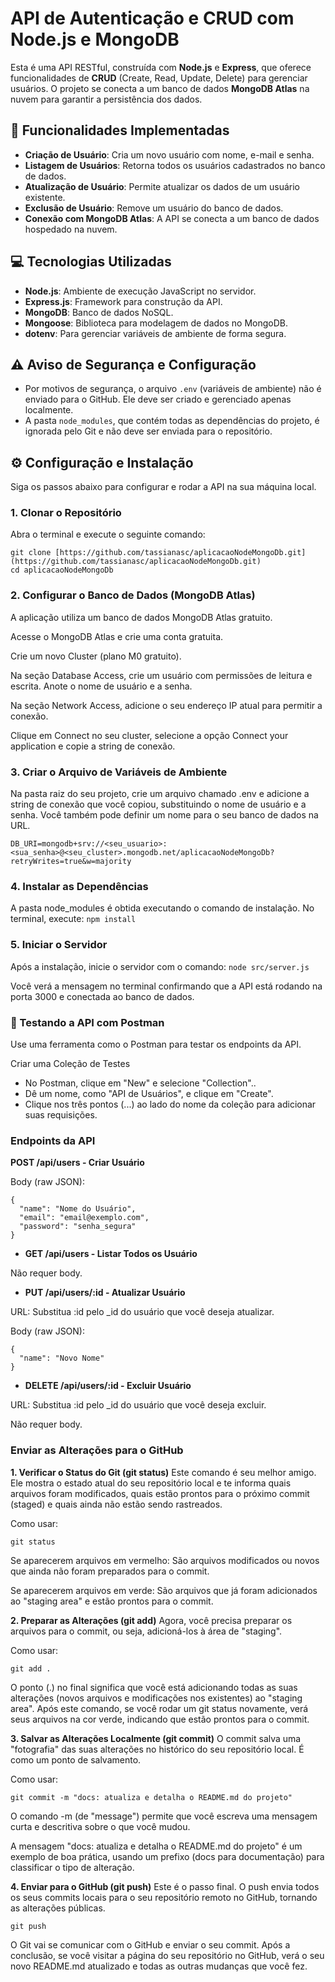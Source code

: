 # API de Autenticação e CRUD com Node.js e MongoDB

Esta é uma API RESTful, construída com **Node.js** e **Express**, que oferece funcionalidades de **CRUD** (Create, Read, Update, Delete) para gerenciar usuários. O projeto se conecta a um banco de dados **MongoDB Atlas** na nuvem para garantir a persistência dos dados.

## 🚀 Funcionalidades Implementadas

-   **Criação de Usuário**: Cria um novo usuário com nome, e-mail e senha.
-   **Listagem de Usuários**: Retorna todos os usuários cadastrados no banco de dados.
-   **Atualização de Usuário**: Permite atualizar os dados de um usuário existente.
-   **Exclusão de Usuário**: Remove um usuário do banco de dados.
-   **Conexão com MongoDB Atlas**: A API se conecta a um banco de dados hospedado na nuvem.

## 💻 Tecnologias Utilizadas

-   **Node.js**: Ambiente de execução JavaScript no servidor.
-   **Express.js**: Framework para construção da API.
-   **MongoDB**: Banco de dados NoSQL.
-   **Mongoose**: Biblioteca para modelagem de dados no MongoDB.
-   **dotenv**: Para gerenciar variáveis de ambiente de forma segura.

## ⚠️ Aviso de Segurança e Configuração

-   Por motivos de segurança, o arquivo `.env` (variáveis de ambiente) não é enviado para o GitHub. Ele deve ser criado e gerenciado apenas localmente.
-   A pasta `node_modules`, que contém todas as dependências do projeto, é ignorada pelo Git e não deve ser enviada para o repositório.

## ⚙️ Configuração e Instalação

Siga os passos abaixo para configurar e rodar a API na sua máquina local.

### 1. Clonar o Repositório

Abra o terminal e execute o seguinte comando:

```
git clone [https://github.com/tassianasc/aplicacaoNodeMongoDb.git](https://github.com/tassianasc/aplicacaoNodeMongoDb.git)
cd aplicacaoNodeMongoDb 
```

### **2. Configurar o Banco de Dados (MongoDB Atlas)**
A aplicação utiliza um banco de dados MongoDB Atlas gratuito.

Acesse o MongoDB Atlas e crie uma conta gratuita.

Crie um novo Cluster (plano M0 gratuito).

Na seção Database Access, crie um usuário com permissões de leitura e escrita. Anote o nome de usuário e a senha.

Na seção Network Access, adicione o seu endereço IP atual para permitir a conexão.

Clique em Connect no seu cluster, selecione a opção Connect your application e copie a string de conexão.

### **3. Criar o Arquivo de Variáveis de Ambiente**
Na pasta raiz do seu projeto, crie um arquivo chamado .env e adicione a string de conexão que você copiou, substituindo o nome de usuário e a senha. Você também pode definir um nome para o seu banco de dados na URL.
``` 
DB_URI=mongodb+srv://<seu_usuario>:<sua_senha>@<seu_cluster>.mongodb.net/aplicacaoNodeMongoDb?retryWrites=true&w=majority 
```

### **4. Instalar as Dependências**
A pasta node_modules é obtida executando o comando de instalação. No terminal, execute:
``` npm install ```

### **5. Iniciar o Servidor**
Após a instalação, inicie o servidor com o comando:
``` node src/server.js ```

Você verá a mensagem no terminal confirmando que a API está rodando na porta 3000 e conectada ao banco de dados.

### 🧪 Testando a API com Postman
Use uma ferramenta como o Postman para testar os endpoints da API.

Criar uma Coleção de Testes
-   No Postman, clique em "New" e selecione "Collection"..
-   Dê um nome, como "API de Usuários", e clique em "Create".
-   Clique nos três pontos (...) ao lado do nome da coleção para adicionar suas requisições.

### Endpoints da API
**POST /api/users - Criar Usuário**

Body (raw JSON):
```
{
  "name": "Nome do Usuário",
  "email": "email@exemplo.com",
  "password": "senha_segura"
}
```
-   **GET /api/users - Listar Todos os Usuário**

Não requer body.

-  **PUT /api/users/:id - Atualizar Usuário**

URL: Substitua :id pelo _id do usuário que você deseja atualizar.

Body (raw JSON):
```
{
  "name": "Novo Nome"
}
```
- **DELETE /api/users/:id - Excluir Usuário**

URL: Substitua :id pelo _id do usuário que você deseja excluir.

Não requer body.

### Enviar as Alterações para o GitHub
**1. Verificar o Status do Git (git status)**
Este comando é seu melhor amigo. Ele mostra o estado atual do seu repositório local e te informa quais arquivos foram modificados, quais estão prontos para o próximo commit (staged) e quais ainda não estão sendo rastreados.

Como usar:
```
git status 
```
Se aparecerem arquivos em vermelho: São arquivos modificados ou novos que ainda não foram preparados para o commit.

Se aparecerem arquivos em verde: São arquivos que já foram adicionados ao "staging area" e estão prontos para o commit.

**2. Preparar as Alterações (git add)**
Agora, você precisa preparar os arquivos para o commit, ou seja, adicioná-los à área de "staging".

Como usar:

```git add . ```

O ponto (.) no final significa que você está adicionando todas as suas alterações (novos arquivos e modificações nos existentes) ao "staging area". Após este comando, se você rodar um git status novamente, verá seus arquivos na cor verde, indicando que estão prontos para o commit.

**3. Salvar as Alterações Localmente (git commit)**
O commit salva uma "fotografia" das suas alterações no histórico do seu repositório local. É como um ponto de salvamento.

Como usar:

```git commit -m "docs: atualiza e detalha o README.md do projeto" ```

O comando -m (de "message") permite que você escreva uma mensagem curta e descritiva sobre o que você mudou.

A mensagem "docs: atualiza e detalha o README.md do projeto" é um exemplo de boa prática, usando um prefixo (docs para documentação) para classificar o tipo de alteração.

**4. Enviar para o GitHub (git push)**
Este é o passo final. O push envia todos os seus commits locais para o seu repositório remoto no GitHub, tornando as alterações públicas.

```git push ```

O Git vai se comunicar com o GitHub e enviar o seu commit. Após a conclusão, se você visitar a página do seu repositório no GitHub, verá o seu novo README.md atualizado e todas as outras mudanças que você fez.